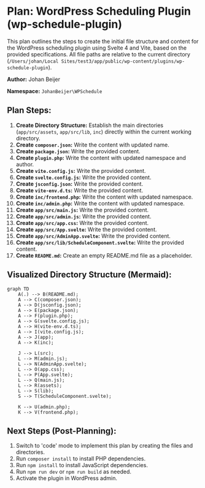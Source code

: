 # Plan: WordPress Scheduling Plugin (wp-schedule-plugin)

This plan outlines the steps to create the initial file structure and content for the WordPress scheduling plugin using Svelte 4 and Vite, based on the provided specifications. All file paths are relative to the current directory (`/Users/johan/Local Sites/test3/app/public/wp-content/plugins/wp-schedule-plugin`).

**Author:** Johan Beijer

**Namespace:** `JohanBeijer\WPSchedule`

## Plan Steps:

1.  **Create Directory Structure:** Establish the main directories (`app/src/assets`, `app/src/lib`, `inc`) directly within the current working directory.
2.  **Create `composer.json`:** Write the content with updated name.
3.  **Create `package.json`:** Write the provided content.
4.  **Create `plugin.php`:** Write the content with updated namespace and author.
5.  **Create `vite.config.js`:** Write the provided content.
6.  **Create `svelte.config.js`:** Write the provided content.
7.  **Create `jsconfig.json`:** Write the provided content.
8.  **Create `vite-env.d.ts`:** Write the provided content.
9.  **Create `inc/frontend.php`:** Write the content with updated namespace.
10. **Create `inc/admin.php`:** Write the content with updated namespace.
11. **Create `app/src/main.js`:** Write the provided content.
12. **Create `app/src/admin.js`:** Write the provided content.
13. **Create `app/src/app.css`:** Write the provided content.
14. **Create `app/src/App.svelte`:** Write the provided content.
15. **Create `app/src/AdminApp.svelte`:** Write the provided content.
16. **Create `app/src/lib/ScheduleComponent.svelte`:** Write the provided content.
17. **Create `README.md`:** Create an empty README.md file as a placeholder.

## Visualized Directory Structure (Mermaid):

```mermaid
graph TD
    A(.) --> B(README.md);
    A --> C(composer.json);
    A --> D(jsconfig.json);
    A --> E(package.json);
    A --> F(plugin.php);
    A --> G(svelte.config.js);
    A --> H(vite-env.d.ts);
    A --> I(vite.config.js);
    A --> J(app);
    A --> K(inc);

    J --> L(src);
    L --> M(admin.js);
    L --> N(AdminApp.svelte);
    L --> O(app.css);
    L --> P(App.svelte);
    L --> Q(main.js);
    L --> R(assets);
    L --> S(lib);
    S --> T(ScheduleComponent.svelte);

    K --> U(admin.php);
    K --> V(frontend.php);
```

## Next Steps (Post-Planning):

1.  Switch to 'code' mode to implement this plan by creating the files and directories.
2.  Run `composer install` to install PHP dependencies.
3.  Run `npm install` to install JavaScript dependencies.
4.  Run `npm run dev` or `npm run build` as needed.
5.  Activate the plugin in WordPress admin.